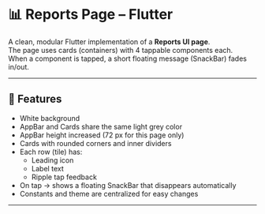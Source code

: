 # 📊 Reports Page – Flutter

A clean, modular Flutter implementation of a **Reports UI page**.  
The page uses cards (containers) with 4 tappable components each.  
When a component is tapped, a short floating message (SnackBar) fades in/out.

---

## 🚀 Features
- White background
- AppBar and Cards share the same light grey color
- AppBar height increased (72 px for this page only)
- Cards with rounded corners and inner dividers
- Each row (tile) has:
  - Leading icon
  - Label text
  - Ripple tap feedback
- On tap → shows a floating SnackBar that disappears automatically
- Constants and theme are centralized for easy changes

---



